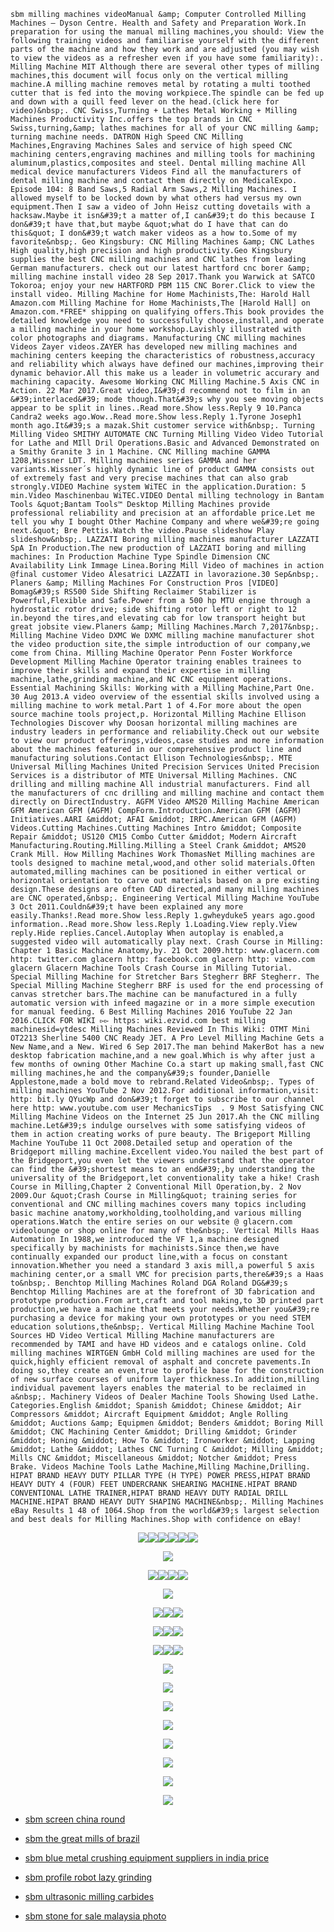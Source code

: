 
```
sbm milling machines videoManual &amp; Computer Controlled Milling Machines — Dyson Centre. Health and Safety and Preparation Work.In preparation for using the manual milling machines,you should: View the following training videos and familiarise yourself with the different parts of the machine and how they work and are adjusted (you may wish to view the videos as a refresher even if you have some familiarity):. Milling Machine MIT Although there are several other types of milling machines,this document will focus only on the vertical milling machine.A milling machine removes metal by rotating a multi toothed cutter that is fed into the moving workpiece.The spindle can be fed up and down with a quill feed lever on the head.(click here for video)&nbsp;. CNC Swiss,Turning + Lathes Metal Working + Milling Machines Productivity Inc.offers the top brands in CNC Swiss,turning,&amp; lathes machines for all of your CNC milling &amp; turning machine needs. DATRON High Speed CNC Milling Machines,Engraving Machines Sales and service of high speed CNC machining centers,engraving machines and milling tools for machining aluminum,plastics,composites and steel. Dental milling machine All medical device manufacturers Videos Find all the manufacturers of dental milling machine and contact them directly on MedicalExpo. Episode 104: 8 Band Saws,5 Radial Arm Saws,2 Milling Machines. I allowed myself to be locked down by what others had versus my own equipment.Then I saw a video of John Heisz cutting dovetails with a hacksaw.Maybe it isn&#39;t a matter of,I can&#39;t do this because I don&#39;t have that,but maybe &quot;what do I have that can do this&quot; I don&#39;t watch maker videos as a how to.Some of my favorite&nbsp;. Geo Kingsbury: CNC Milling Machines &amp; CNC Lathes High quality,high precision and high productivity.Geo Kingsbury supplies the best CNC milling machines and CNC lathes from leading German manufacturers. check out our latest hartford cnc borer &amp; milling machine install video 28 Sep 2017.Thank you Warwick at SATCO Tokoroa; enjoy your new HARTFORD PBM 115 CNC Borer.Click to view the install video. Milling Machine for Home Machinists,The: Harold Hall Amazon.com Milling Machine for Home Machinists,The [Harold Hall] on Amazon.com.*FREE* shipping on qualifying offers.This book provides the detailed knowledge you need to successfully choose,install,and operate a milling machine in your home workshop.Lavishly illustrated with color photographs and diagrams. Manufacturing CNC milling machines Videos Zayer videos.ZAYER has developed new milling machines and machining centers keeping the characteristics of robustness,accuracy and reliability which always have defined our machines,improving their dynamic behavior.All this make us a leader in volumetric accurary and machining capacity. Awesome Working CNC Milling Machine.5 Axis CNC in Action. 22 Mar 2017.Great video,I&#39;d recommend not to film in an &#39;interlaced&#39; mode though.That&#39;s why you see moving objects appear to be split in lines.﻿.Read more.Show less.Reply 9 10.Panca Candra2 weeks ago.Wow.﻿.Read more.Show less.Reply 1.Tyrone Joseph1 month ago.It&#39;s a mazak.Shit customer service with&nbsp;. Turning Milling Video SMITHY AUTOMATE CNC Turning Milling Video Video Tutorial for Lathe and MIll Dril Operations.Basic and Advanced Demonstrated on a Smithy Granite 3 in 1 Machine. CNC Milling machine GAMMA 1208,Wissner LDT. Milling machines series GAMMA and her variants.Wissner´s highly dynamic line of product GAMMA consists out of extremely fast and very precise machines that can also grab strongly.VIDEO Machine system WiTEC in the application.Duration: 5 min.Video Maschinenbau WiTEC.VIDEO Dental milling technology in Bantam Tools &quot;Bantam Tools™ Desktop Milling Machines provide professional reliability and precision at an affordable price.Let me tell you why I bought Other Machine Company and where we&#39;re going next.&quot; Bre Pettis.Watch the video.Pause slideshow Play slideshow&nbsp;. LAZZATI Boring milling machines manufacturer LAZZATI SpA In Production.The new production of LAZZATI boring and milling machines: In Production Machine Type Spindle Dimension CNC Availability Link Immage Linea.Boring Mill Video of machines in action @final customer Video Alesatrici LAZZATI in lavorazione.30 Sep&nbsp;. Planers &amp; Milling Machines For Construction Pros [VIDEO] Bomag&#39;s RS500 Side Shifting Reclaimer Stabilizer is Powerful,Flexible and Safe.Power from a 500 hp MTU engine through a hydrostatic rotor drive; side shifting rotor left or right to 12 in.beyond the tires,and elevating cab for low transport height but great jobsite view.Planers &amp; Milling Machines.March 7,2017&nbsp;. Milling Machine Video DXMC We DXMC milling machine manufacturer shot the video production site,the simple introduction of our company,we come from China. Milling Machine Operator Penn Foster Workforce Development Milling Machine Operator training enables trainees to improve their skills and expand their expertise in milling machine,lathe,grinding machine,and NC CNC equipment operations. Essential Machining Skills: Working with a Milling Machine,Part One. 30 Aug 2013.A video overview of the essential skills involved using a milling machine to work metal.Part 1 of 4.For more about the open source machine tools project,p. Horizontal Milling Machine Ellison Technologies Discover why Doosan horizontal milling machines are industry leaders in performance and reliability.Check out our website to view our product offerings,videos,case studies and more information about the machines featured in our comprehensive product line and manufacturing solutions.Contact Ellison Technologies&nbsp;. MTE Universal Milling Machines United Precision Services United Precision Services is a distributor of MTE Universal Milling Machines. CNC drilling and milling machine All industrial manufacturers. Find all the manufacturers of cnc drilling and milling machine and contact them directly on DirectIndustry. AGFM Video AMS20 Milling Machine American GFM American GFM (AGFM) CompForm.Introduction.American GFM (AGFM) Initiatives.AARI &middot; AFAI &middot; IRPC.American GFM (AGFM) Videos.Cutting Machines.Cutting Machines Intro &middot; Composite Repair &middot; US120 CM15 Combo Cutter &middot; Modern Aircraft Manufacturing.Routing.Milling.Milling a Steel Crank &middot; AMS20 Crank Mill. How Milling Machines Work ThomasNet Milling machines are tools designed to machine metal,wood,and other solid materials.Often automated,milling machines can be positioned in either vertical or horizontal orientation to carve out materials based on a pre existing design.These designs are often CAD directed,and many milling machines are CNC operated,&nbsp;. Engineering Vertical Milling Machine YouTube 3 Oct 2011.Couldn&#39;t have been explained any more easily.Thanks!﻿.Read more.Show less.Reply 1.gwheyduke5 years ago.good information.﻿.Read more.Show less.Reply 1.Loading.View reply.View reply.Hide replies.Cancel.Autoplay When autoplay is enabled,a suggested video will automatically play next. Crash Course in Milling: Chapter 1 Basic Machine Anatomy,by. 21 Oct 2009.http: www.glacern.com http: twitter.com glacern http: facebook.com glacern http: vimeo.com glacern Glacern Machine Tools Crash Course in Milling Tutorial. Special Milling Machine for Stretcher Bars Stegherr BRF Stegherr. The Special Milling Machine Stegherr BRF is used for the end processing of canvas stretcher bars.The machine can be manufactured in a fully automatic version with infeed magazine or in a more simple execution for manual feeding. 6 Best Milling Machines 2016 YouTube 22 Jan 2016.CLICK FOR WIKI ▻▻ https: wiki.ezvid.com best milling machinesid=ytdesc Milling Machines Reviewed In This Wiki: OTMT Mini OT2213 Sherline 5400 CNC Ready JET. A Pro Level Milling Machine Gets a New Name,and a New. Wired 6 Sep 2017.The man behind MakerBot has a new desktop fabrication machine,and a new goal.Which is why after just a few months of owning Other Machine Co.a start up making small,fast CNC milling machines,he and the company&#39;s founder,Danielle Applestone,made a bold move to rebrand.Related Video&nbsp;. Types of milling machines YouTube 2 Nov 2012.For additional information,visit: http: bit.ly QYucWp and don&#39;t forget to subscribe to our channel here http: www.youtube.com user MechanicsTips  . 9 Most Satisfying CNC Milling Machine Videos on the Internet 25 Jun 2017.Ah the CNC milling machine.Let&#39;s indulge ourselves with some satisfying videos of them in action creating works of pure beauty. The Brigeport Milling Machine YouTube 11 Oct 2008.Detailed setup and operation of the Bridgeport milling machine.Excellent video.You nailed the best part of the Bridgeport,you even let the viewers understand that the operator can find the &#39;shortest means to an end&#39;,by understanding the universality of the Bridgeport,let conventionality take a hike! Crash Course in Milling,Chapter 2 Conventional Mill Operation,by. 2 Nov 2009.Our &quot;Crash Course in Milling&quot; training series for conventional and CNC milling machines covers many topics including basic machine anatomy,workholding,toolholding,and various milling operations.Watch the entire series on our website @ glacern.com videolounge or shop online for many of the&nbsp;. Vertical Mills Haas Automation In 1988,we introduced the VF 1,a machine designed specifically by machinists for machinists.Since then,we have continually expanded our product line,with a focus on constant innovation.Whether you need a standard 3 axis mill,a powerful 5 axis machining center,or a small VMC for precision parts,there&#39;s a Haas to&nbsp;. Benchtop Milling Machines Roland DGA Roland DG&#39;s Benchtop Milling Machines are at the forefront of 3D fabrication and prototype production.From art,craft and tool making,to 3D printed part production,we have a machine that meets your needs.Whether you&#39;re purchasing a device for making your own prototypes or you need STEM education solutions,the&nbsp;. Vertical Milling Machine Machine Tool Sources HD Video Vertical Milling Machine manufacturers are recommended by TAMI and have HD videos and e catalogs online. Cold milling machines WIRTGEN GmbH Cold milling machines are used for the quick,highly efficient removal of asphalt and concrete pavements.In doing so,they create an even,true to profile base for the construction of new surface courses of uniform layer thickness.In addition,milling individual pavement layers enables the material to be reclaimed in a&nbsp;. Machinery Videos of Dealer Machine Tools Showing Used Lathe. Categories.English &middot; Spanish &middot; Chinese &middot; Air Compressors &middot; Aircraft Equipment &middot; Angle Rolling &middot; Auctions &amp; Equipmen &middot; Benders &middot; Boring Mill &middot; CNC Machining Center &middot; Drilling &middot; Grinder &middot; Honing &middot; How To &middot; Ironworker &middot; Lapping &middot; Lathe &middot; Lathes CNC Turning C &middot; Milling &middot; Mills CNC &middot; Miscellaneous &middot; Notcher &middot; Press Brake. Videos Machine Tools Lathe Machine,Milling Machine,Drilling. HIPAT BRAND HEAVY DUTY PILLAR TYPE (H TYPE) POWER PRESS,HIPAT BRAND HEAVY DUTY 4 (FOUR) FEET UNDERCRANK SHEARING MACHINE.HIPAT BRAND CONVENTIONAL LATHE TRAINER,HIPAT BRAND HEAVY DUTY RADIAL DRILL MACHINE.HIPAT BRAND HEAVY DUTY SHAPING MACHINE&nbsp;. Milling Machines eBay Results 1 48 of 1064.Shop from the world&#39;s largest selection and best deals for Milling Machines.Shop with confidence on eBay! 
```

<div align="center">
  
<a rel="nofollow" href="https://m.shibang-china.com?f=github&k=sbm+milling+machines+video"><img src="https://static.shibang-china.com/en/l.png"></a><img src="https://static.shibang-china.com/en/hw.png"><a rel="nofollow" href="https://m.shibang-china.com/product/?f=github&k=sbm+milling+machines+video"><img src="https://static.shibang-china.com/en/p.png"></a><a rel="nofollow" href="https://m.shibang-china.com/cases/?f=github&k=sbm+milling+machines+video"><img src="https://static.shibang-china.com/en/c.png"></a><a rel="nofollow" href="https://m.shibang-china.com/news/?f=github&k=sbm+milling+machines+video"><img src="https://static.shibang-china.com/en/n.png"></a><a rel="nofollow" href="https://m.shibang-china.com?f=github&k=sbm+milling+machines+video"><img src="https://static.shibang-china.com/en/m.png"></a>

<a rel="nofollow" href="https://m.shibang-china.com/product/?f=github&k=sbm+milling+machines+video"><img src="https://static.shibang-china.com/en/b.jpg"></a>
  
<a rel="nofollow" href="https://m.shibang-china.com/solution-aggregate.html?f=github&k=sbm+milling+machines+video"><img src="https://static.shibang-china.com/en/a.jpg"></a><a rel="nofollow" href="https://m.shibang-china.com/solution-mine.html?f=github&k=sbm+milling+machines+video"><img src="https://static.shibang-china.com/en/m.jpg"></a><a rel="nofollow" href="https://m.shibang-china.com/solution-mill.html?f=github&k=sbm+milling+machines+video"><img src="https://static.shibang-china.com/en/g.jpg"></a><a rel="nofollow" href="https://m.shibang-china.com/solution-epc.html?f=github&k=sbm+milling+machines+video"><img src="https://static.shibang-china.com/en/e.jpg"></a>

<a rel="nofollow" href="https://m.shibang-china.com/product/?f=github&k=sbm+milling+machines+video"><img src="https://static.shibang-china.com/en/a-p.png"></a>

<a rel="nofollow" href="https://m.shibang-china.com/product/crusher/c6x.html?f=github&k=sbm+milling+machines+video"><img src="https://static.shibang-china.com/en/j.jpg"></a><a rel="nofollow" href="https://m.shibang-china.com/product/crusher/ci5x.html?f=github&k=sbm+milling+machines+video"><img src="https://static.shibang-china.com/en/i.jpg"></a><a rel="nofollow" href="https://m.shibang-china.com/product/crusher/hst.html?f=github&k=sbm+milling+machines+video"><img src="https://static.shibang-china.com/en/c.jpg"></a>

<a rel="nofollow" href="https://m.shibang-china.com/product/mill/mtw.html?f=github&k=sbm+milling+machines+video"><img src="https://static.shibang-china.com/en/mtw.jpg"></a><a rel="nofollow" href="https://m.shibang-china.com/product/mill/scm.html?f=github&k=sbm+milling+machines+video"><img src="https://static.shibang-china.com/en/scm.jpg"></a><a rel="nofollow" href="https://m.shibang-china.com/product/mill/lm.html?f=github&k=sbm+milling+machines+video"><img src="https://static.shibang-china.com/en/lm.jpg"></a>

<a rel="nofollow" href="https://m.shibang-china.com/product/sand/vsi6x.html?f=github&k=sbm+milling+machines+video"><img src="https://static.shibang-china.com/en/6x.jpg"></a><a rel="nofollow" href="https://m.shibang-china.com/product/sand/vu.html?f=github&k=sbm+milling+machines+video"><img src="https://static.shibang-china.com/en/vu.jpg"></a><a rel="nofollow" href="https://m.shibang-china.com/product/mobile/klun.html?f=github&k=sbm+milling+machines+video"><img src="https://static.shibang-china.com/en/k.jpg"></a>

<a rel="nofollow" href="https://m.shibang-china.com/cases/?f=github&k=sbm+milling+machines+video"><img src="https://static.shibang-china.com/en/case.png"></a>

<a rel="nofollow" href="https://m.shibang-china.com/cases/aggregate/202.html?f=github&k=sbm+milling+machines+video"><img src="https://static.shibang-china.com/en/c-1.jpg"></a>

<a rel="nofollow" href="https://m.shibang-china.com/cases/aggregate/203.html?f=github&k=sbm+milling+machines+video"><img src="https://static.shibang-china.com/en/c-2.jpg"></a>

<a rel="nofollow" href="https://m.shibang-china.com/cases/mill/123.html?f=github&k=sbm+milling+machines+video"><img src="https://static.shibang-china.com/en/c-3.jpg"></a>

<a rel="nofollow" href="https://m.shibang-china.com/contact_us.html?f=github&k=sbm+milling+machines+video"><img src="https://static.shibang-china.com/en/contact.png"></a>

<a rel="nofollow" href="https://swt.shibang-china.com/?f=github&k=sbm+milling+machines+video"><img src="https://static.shibang-china.com/en/chat.png"></a>

<a rel="nofollow" href="https://whatsapp.shibangsoft.com/WhatsApp.php?f=github&k=sbm+milling+machines+video"><img src="https://static.shibang-china.com/en/whatsapp.png"></a>

<a rel="nofollow" href="https://m.shibang-china.com/?f=github&k=sbm+milling+machines+video"><img src="https://static.shibang-china.com/en/website.png"></a>

</div>


* [sbm screen china round](sbm%20screen%20china%20round.md)

* [sbm the great mills of brazil](sbm%20the%20great%20mills%20of%20brazil.md)

* [sbm blue metal crushing equipment suppliers in india price](sbm%20blue%20metal%20crushing%20equipment%20suppliers%20in%20india%20price.md)

* [sbm profile robot lazy grinding](sbm%20profile%20robot%20lazy%20grinding.md)

* [sbm ultrasonic milling carbides](sbm%20ultrasonic%20milling%20carbides.md)

* [sbm stone for sale malaysia photo](sbm%20stone%20for%20sale%20malaysia%20photo.md)